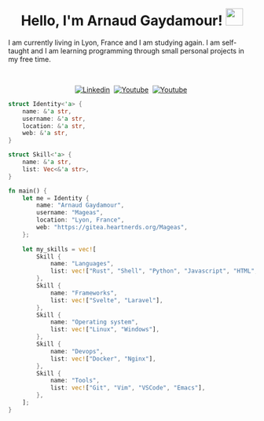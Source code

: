 <h1 align="center">
  Hello, I'm Arnaud Gaydamour! <img src="https://media.giphy.com/media/hvRJCLFzcasrR4ia7z/giphy.gif" width="35px">
</h1>

I am currently living in Lyon, France and I am studying again. I am self-taught and I am learning programming through small personal projects in my free time.

<br>

<p>
<div align="center">
  <a href="https://www.linkedin.com/in/arnaud-gaydamour-0aa4041a4/"><img src="https://img.shields.io/badge/linkedin-%230077B5.svg?&style=for-the-badge&logo=linkedin&logoColor=white" alt="Linkedin" /></a>&nbsp;
  <a href="https://gitea.heartnerds.org/Mageas"><img src="https://img.shields.io/badge/gitea-%609a2100.svg?&style=for-the-badge&logo=gitea&logoColor=white" alt="Youtube" /></a>&nbsp;
  <a href="https://www.youtube.com/@mageas557"><img src="https://img.shields.io/badge/youtube-%23FF0000.svg?&style=for-the-badge&logo=youtube&logoColor=white" alt="Youtube" /></a>&nbsp;
</div>
</p> 

```rust
struct Identity<'a> {
    name: &'a str,
    username: &'a str,
    location: &'a str,
    web: &'a str,
}

struct Skill<'a> {
    name: &'a str,
    list: Vec<&'a str>,
}

fn main() {
    let me = Identity {
        name: "Arnaud Gaydamour",
        username: "Mageas",
        location: "Lyon, France",
        web: "https://gitea.heartnerds.org/Mageas",
    };
    
    let my_skills = vec![
        Skill {
            name: "Languages",
            list: vec!["Rust", "Shell", "Python", "Javascript", "HTML", "CSS"],
        },
        Skill {
            name: "Frameworks",
            list: vec!["Svelte", "Laravel"],
        },
        Skill {
            name: "Operating system",
            list: vec!["Linux", "Windows"],
        },
        Skill {
            name: "Devops",
            list: vec!["Docker", "Nginx"],
        },
        Skill {
            name: "Tools",
            list: vec!["Git", "Vim", "VSCode", "Emacs"],
        },
    ];
}
```
